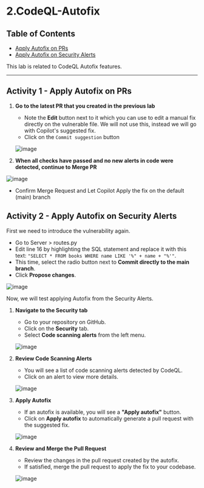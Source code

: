 # 2.CodeQL-Autofix

## Table of Contents

- [Apply Autofix on PRs](#apply-autofix-on-prs)
- [Apply Autofix on Security Alerts](#apply-autofix-on-security-alerts)

This lab is related to CodeQL Autofix features.

---

## Activity 1 - Apply Autofix on PRs

1. **Go to the latest PR that you created in the previous lab**
   - Note the **Edit** button next to it which you can use to edit a manual fix directly on the vulnerable file. We will not use this, instead we will go with Copilot's suggested fix.
   - Click on the `Commit suggestion` button
   
   ![image](https://github.com/user-attachments/assets/164abaae-1ed7-4058-b085-83b75c4dc218)

2. **When all checks have passed and no new alerts in code were detected, continue to Merge PR**

![image](https://github.com/user-attachments/assets/328b27e9-29ee-438f-9143-3bf0798994fd)

- Confirm Merge Request and Let Copilot Apply the fix on the default (main) branch

## Activity 2 - Apply Autofix on Security Alerts

First we need to introduce the vulnerability again.

   - Go to Server > routes.py
   - Edit line 16 by highlighting the SQL statement and replace it with this text: `"SELECT * FROM books WHERE name LIKE '%" + name + "%'"`.
   - This time, select the radio button next to **Commit directly to the main branch**.
   - Click **Propose changes**.

![image](https://github.com/user-attachments/assets/c602055f-a86a-43e2-b5b8-925d5c438ed1)

Now, we will test applying Autofix from the Security Alerts.

1. **Navigate to the Security tab**
   - Go to your repository on GitHub.
   - Click on the **Security** tab.
   - Select **Code scanning alerts** from the left menu.
   
   ![image](https://github.com/user-attachments/assets/718d0356-f2ab-41e5-b6c1-7e30f8b59565)


2. **Review Code Scanning Alerts**
   - You will see a list of code scanning alerts detected by CodeQL.
   - Click on an alert to view more details.
   
   ![image](https://github.com/user-attachments/assets/05fd13a7-f732-4711-8c46-028ff4b18edd)

3. **Apply Autofix**
   - If an autofix is available, you will see a **"Apply autofix"** button.
   - Click on **Apply autofix** to automatically generate a pull request with the suggested fix.
   
   ![image](https://github.com/user-attachments/assets/63c56d73-f4fa-4a66-a9e3-492baf55271c)

4. **Review and Merge the Pull Request**
   - Review the changes in the pull request created by the autofix.
   - If satisfied, merge the pull request to apply the fix to your codebase.
   
   ![image](https://github.com/user-attachments/assets/efc5519e-bcff-4beb-bcbb-bc86c5cbf5b9)
